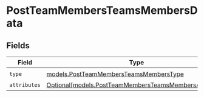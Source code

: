 # PostTeamMembersTeamsMembersData


## Fields

| Field                                                                                                        | Type                                                                                                         | Required                                                                                                     | Description                                                                                                  |
| ------------------------------------------------------------------------------------------------------------ | ------------------------------------------------------------------------------------------------------------ | ------------------------------------------------------------------------------------------------------------ | ------------------------------------------------------------------------------------------------------------ |
| `type`                                                                                                       | [models.PostTeamMembersTeamsMembersType](../models/postteammembersteamsmemberstype.md)                       | :heavy_check_mark:                                                                                           | N/A                                                                                                          |
| `attributes`                                                                                                 | [Optional[models.PostTeamMembersTeamsMembersAttributes]](../models/postteammembersteamsmembersattributes.md) | :heavy_minus_sign:                                                                                           | N/A                                                                                                          |